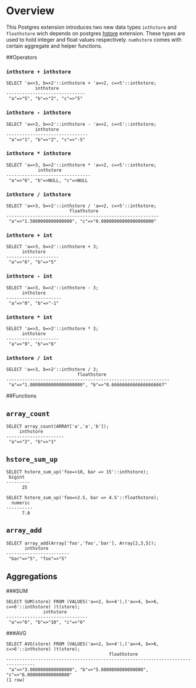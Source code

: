 # Overview

This Postgres extension introduces two new data types `inthstore` and `floathstore` wich depends on postgres
[hstore](http://www.postgresql.org/docs/9.2/static/hstore.html) extension.
These types are used to hold integer and float values respectively.
`numhstore` comes with certain aggregate and helper functions.

##Operators

### `inthstore + inthstore`

```postgres
SELECT 'a=>3, b=>2'::inthstore + 'a=>2, c=>5'::inthstore;
           inthstore           
------------------------------
 "a"=>"5", "b"=>"2", "c"=>"5"
```

### `inthstore - inthstore`

```postgres
SELECT 'a=>3, b=>2'::inthstore - 'a=>2, c=>5'::inthstore;
           inthstore            
-------------------------------
 "a"=>"1", "b"=>"2", "c"=>"-5"
 ```

### `inthstore * inthstore`

```postgres
SELECT 'a=>3, b=>2'::inthstore * 'a=>2, c=>5'::inthstore;
            inthstore
--------------------------------
 "a"=>"6", "b"=>NULL, "c"=>NULL

 ```

### `inthstore / inthstore`

```postgres
SELECT 'a=>3, b=>2'::inthstore / 'a=>2, c=>5'::inthstore;
                        floathstore                         
----------------------------------------------------------
 "a"=>"1.5000000000000000", "c"=>"0.00000000000000000000"
 ```

 ### `inthstore + int`

```postgres
SELECT 'a=>3, b=>2'::inthstore + 3;
      inthstore      
--------------------
 "a"=>"6", "b"=>"5"
 ```

 ### `inthstore - int`

```postgres
SELECT 'a=>3, b=>2'::inthstore - 3;
      inthstore       
---------------------
 "a"=>"0", "b"=>"-1"
 ```

 ### `inthstore * int`

```postgres
SELECT 'a=>3, b=>2'::inthstore * 3;
      inthstore      
--------------------
 "a"=>"9", "b"=>"6"
 ```

 
 ### `inthstore / int`

```postgres
SELECT 'a=>3, b=>2'::inthstore / 3;
                           floathstore                           
--------------------------------------------------------------
 "a"=>"1.00000000000000000000", "b"=>"0.66666666666666666667"
 ```

##Functions

## `array_count`

```postgres
SELECT array_count(ARRAY['a','a','b']);
     inthstore      
----------------------
 "a"=>"2", "b"=>"1"
```

## `hstore_sum_up`

```postgres
SELECT hstore_sum_up('foo=>10, bar => 15'::inthstore);
 bigint	
---------
      25
```

```postgres
SELECT hstore_sum_up('foo=>2.5, bar => 4.5'::floathstore);
  numeric 
----------
      7.0
```

## `array_add`

```postgres
SELECT array_add(Array['foo','foo','bar'], Array[2,3,5]);
       inthstore
------------------------
 "bar"=>"5", "foo"=>"5"
```


## Aggregations

###SUM

```postgres
SELECT SUM(store) FROM (VALUES('a=>2, b=>4'),('a=>4, b=>6, c=>6'::inthstore) )t(store);
              inthstore
-------------------------------
 "a"=>"6", "b"=>"10", "c"=>"6"
```

###AVG

```postgres
SELECT AVG(store) FROM (VALUES('a=>2, b=>4'),('a=>4, b=>6, c=>6'::inthstore) )t(store);
                                       floathstore
---------------------------------------------------------------------------------
 "a"=>"3.0000000000000000", "b"=>"5.0000000000000000", "c"=>"6.0000000000000000"
(1 row)
```




